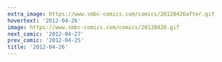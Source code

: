 ```yaml
---
extra_image: https://www.smbc-comics.com/comics/20120426after.gif
hovertext: '2012-04-26'
image: https://www.smbc-comics.com/comics/20120426.gif
next_comic: '2012-04-27'
prev_comic: '2012-04-25'
title: '2012-04-26'
---
```


